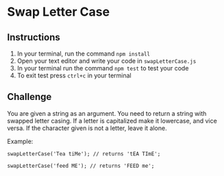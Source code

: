 # Swap Letter Case

## Instructions

1.  In your terminal, run the command `npm install`
2.  Open your text editor and write your code in `swapLetterCase.js`
3.  In your terminal run the command `npm test` to test your code
4.  To exit test press `ctrl+c` in your terminal

## Challenge

You are given a string as an argument. You need to return a string with swapped letter casing. If a letter is capitalized make it lowercase, and vice versa. If the character given is not a letter, leave it alone.

Example:

```
swapLetterCase('Tea tiMe'); // returns 'tEA TImE';

swapLetterCase('feed ME'); // returns 'FEED me';
```
